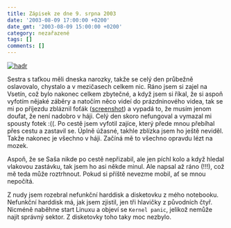 ```yaml
---
title: Zápisek ze dne 9. srpna 2003
date: '2003-08-09 17:00:00 +0200'
date_gmt: '2003-08-09 15:00:00 +0200'
category: nezařazené
tags: []
comments: []
---
```

<div >  <a href="/assets/migrated/old-images/hdd.jpg"><img alt="hadr" src="/assets/migrated/old-images/hdd.jpg"></a>  </div>
<p>Sestra s taťkou měli dneska narozky, takže se celý den průbežně oslavovalo, chystalo a v mezičasech  celkem nic. Ráno jsem si zajel na Vsetín, což bylo nakonec celkem zbytečné, a když jsem si říkal,  že si aspoň vyfotím nějaké záběry a natočím něco videí do prázdninového videa, tak se mi po příjezdu  zbláznil foťák (<a href="/assets/migrated/old-images/127.png">screenshot</a>) a vypadá to, že musím jenom doufat, že není nadobro v háji. Celý den skoro nefungoval  a vymazal mi spousty fotek :((. Po cestě jsem vyfotil zajíce, který přede mnou přebíhal přes cestu a zastavil se.  Úplně úžasné, takhle zblízka jsem ho ještě neviděl. Takže nakonec je všechno v háji. Začíná mě to všechno  opravdu lézt na mozek.</p>
<p>Aspoň, že se Saša nikde po cestě nepřizabil, ale jen píchl kolo a když hledal vlakovou  zastávku, tak jsem ho asi někde minul. Ale napsal až ráno (!!!), což mě teda může roztrhnout. Pokud si příště nevezme mobil,  ať se mnou nepočítá.</p>
<p>Z nudy jsem rozebral nefunkční harddisk a disketovku z mého notebooku. Nefunkční harddisk má, jak jsem  zjistil, jen tři hlavičky z původních čtyř. Nicméně naběhne start Linuxu a objeví se <code>Kernel panic</code>,  jelikož nemůže najít správný sektor. Z disketovky toho taky moc nezbylo.</p>
